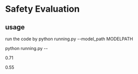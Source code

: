 # Safety Evaluation

## usage

run the code by python running.py --model_path MODELPATH

python running.py -- 

0.71

0.55
